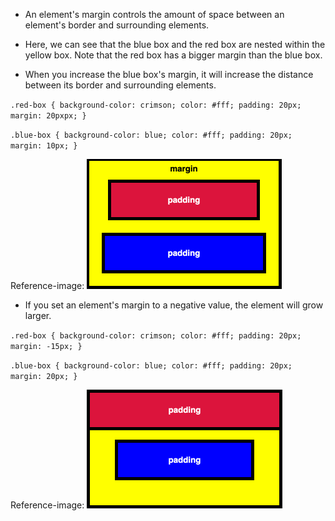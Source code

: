 - An element's margin controls the amount of space between an element's border and surrounding elements.

- Here, we can see that the blue box and the red box are nested within the yellow box. Note that the red box has a bigger margin than the blue box.

- When you increase the blue box's margin, it will increase the distance between its border and surrounding elements.

`
.red-box {
    background-color: crimson;
    color: #fff;
    padding: 20px;
    margin: 20pxpx;
  }
`

`
.blue-box {
    background-color: blue;
    color: #fff;
    padding: 20px;
    margin: 10px;
  }
`



Reference-image: 
![margin image][margin]

[margin]: margin.png "Margin"


- If you set an element's margin to a negative value, the element will grow larger.

`
.red-box {
    background-color: crimson;
    color: #fff;
    padding: 20px;
    margin: -15px;
  }
`

`
.blue-box {
    background-color: blue;
    color: #fff;
    padding: 20px;
    margin: 20px;
  }
`

Reference-image: 
![negative-margin image][negative-margin]

[negative-margin]: negative-margin.png "Margin"

